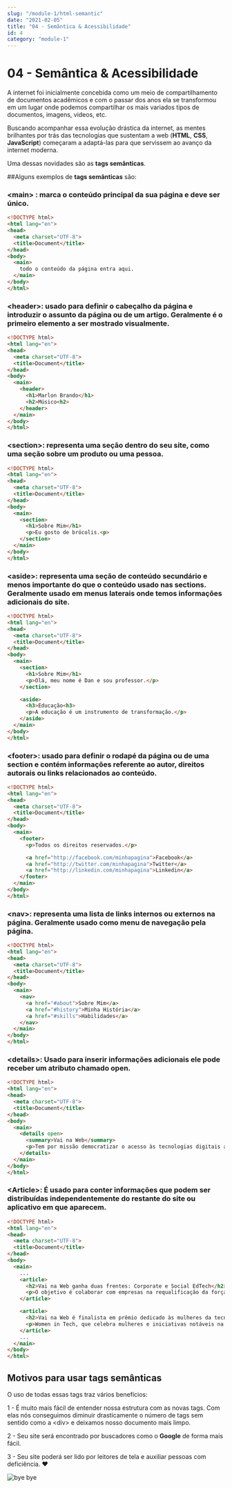 ```yaml
---
slug: "/module-1/html-semantic"
date: "2021-02-05"
title: "04 - Semântica & Acessibilidade"
id: 4
category: "module-1"
---
```


# 04 - Semântica & Acessibilidade

A internet foi inicialmente concebida como um meio de compartilhamento de documentos acadêmicos e com o passar dos anos ela se transformou em um lugar onde podemos compartilhar os mais variados tipos de documentos, imagens, videos, etc. 

Buscando acompanhar essa evolução drástica da internet,  as mentes brilhantes por trás das tecnologias que sustentam a web \(**HTML**, **CSS**, **JavaScript**\) começaram a adaptá-las para que servissem ao avanço da internet moderna. 

Uma dessas novidades são as **tags semânticas**.

##Alguns exemplos de **tags semânticas** são:

### <**main**> : marca o conteúdo principal da sua página e deve ser único.

```html
<!DOCTYPE html>
<html lang="en">
<head>
  <meta charset="UTF-8">
  <title>Document</title>
</head>
<body>
  <main>
    todo o conteúdo da página entra aqui.
  </main>
</body>
</html>
```

### <**header**>: usado para definir o cabeçalho da página e introduzir o assunto da página ou de um artigo. Geralmente é o primeiro elemento a ser mostrado visualmente.


```html
<!DOCTYPE html>
<html lang="en">
<head>
  <meta charset="UTF-8">
  <title>Document</title>
</head>
<body>
  <main>
    <header>
      <h1>Marlon Brando</h1>
      <h2>Músico<h2>
    </header>
  </main>
</body>
</html>
```

### <**section**>: representa uma seção dentro do seu site, como uma seção sobre um produto ou uma pessoa.

```html
<!DOCTYPE html>
<html lang="en">
<head>
  <meta charset="UTF-8">
  <title>Document</title>
</head>
<body>
  <main>
    <section>
      <h1>Sobre Mim</h1>
      <p>Eu gosto de brócolis.<p>
    </section>
  </main>
</body>
</html>
```

### <**aside**>: representa uma seção de conteúdo secundário e menos importante do que o conteúdo usado nas **sections**. Geralmente usado em menus laterais onde temos informações adicionais do site.

```html
<!DOCTYPE html>
<html lang="en">
<head>
  <meta charset="UTF-8">
  <title>Document</title>
</head>
<body>
  <main>
    <section>
      <h1>Sobre Mim</h1>
      <p>Olá, meu nome é Dan e sou professor.</p>
    </section>

    <aside>
      <h3>Educação<h3>
      <p>A educação é um instrumento de transformação.</p>
    </aside>
  </main>
</body>
</html>
```

### <**footer**>: usado para definir o rodapé da página ou de uma **section** e contém informações referente ao autor, direitos autorais ou links relacionados ao conteúdo.

```html
<!DOCTYPE html>
<html lang="en">
<head>
  <meta charset="UTF-8">
  <title>Document</title>
</head>
<body>
  <main>
    <footer>
      <p>Todos os direitos reservados.</p>

      <a href="http://facebook.com/minhapagina">Facebook</a>
      <a href="http://twitter.com/minhapagina">Twitter</a>
      <a href="http://linkedin.com/minhapagina">Linkedin</a>
    </footer>
  </main>
</body>
</html>
```

### <**nav**>: representa uma lista de links internos ou externos na página. Geralmente usado como menu de navegação pela página.

```html
<!DOCTYPE html>
<html lang="en">
<head>
  <meta charset="UTF-8">
  <title>Document</title>
</head>
<body>
  <main>
    <nav>
      <a href="#about">Sobre Mim</a>
      <a href="#history">Minha História</a>
      <a href="#skills">Habilidades</a>
    </nav>
  </main>
</body>
</html>
```


### <**details**>: Usado para inserir informações adicionais ele pode receber um atributo chamado open.

```html
<!DOCTYPE html>
<html lang="en">
<head>
  <meta charset="UTF-8">
  <title>Document</title>
</head>
<body>
  <main>
    <details open>
      <summary>Vai na Web</summary>
      <p>Tem por missão democratizar o acesso às tecnologias digitais avançadas, reduzir as desigualdades e promover um futuro mais próspero e sustentável..</p>
    </details>
  </main>
</body>
</html>
```

### <**Article**>: É usado para conter informações que podem ser distribuídas independentemente do restante do site ou aplicativo em que aparecem.

```html
<!DOCTYPE html>
<html lang="en">
<head>
  <meta charset="UTF-8">
  <title>Document</title>
</head>
<body>
  <main>
    ...
    <article>
      <h2>Vai na Web ganha duas frentes: Corporate e Social EdTech</h2>
      <p>O objetivo é colaborar com empresas na requalificação da força de trabalho para os desafios da Indústria 4.0 e, ao mesmo tempo, continuar promovendo educação digital, valores humanos e inclusão no setor tecnológico.</p>
    </article>

    <article>
      <h2>Vai na Web é finalista em prêmio dedicado às mulheres da tecnologia global</h2>
      <p>Women in Tech, que celebra mulheres e iniciativas notáveis na economia digital, vai acontecer dia 2 de dezembro em Lisboa.</p>
    </article>
    ...
  </main>
</body>
</html>
```

## Motivos para usar tags semânticas

O uso de todas essas tags traz vários benefícios:

1 - É muito mais fácil de entender nossa estrutura com as novas tags. Com elas nós conseguimos diminuir drasticamente o número de tags sem sentido como a \<div\> e deixamos nosso documento mais limpo.

2 - Seu site será encontrado por buscadores como o **Google** de forma mais fácil.

3 - Seu site poderá ser lido por leitores de tela e auxiliar pessoas com deficiência. ❤️ 


![bye bye](https://66.media.tumblr.com/86ac44885069c0b0e5fad2fadeeca8a1/tumblr_nd35r9BUzR1rqfhi2o1_500.gif)